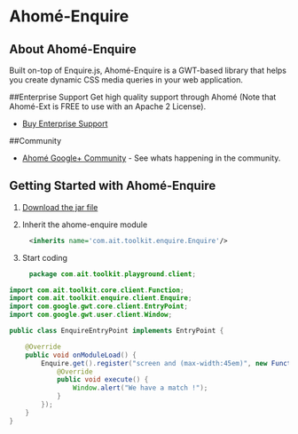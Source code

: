 # Ahomé-Enquire

## About Ahomé-Enquire

Built on-top of Enquire.js, Ahomé-Enquire is a GWT-based library that helps you create dynamic CSS media queries in your web application.

##Enterprise Support
Get high quality support through Ahomé (Note that Ahomé-Ext is FREE to use with an Apache 2 License).

* <a href="http://opensource.ahome-it.com/pricing/">Buy Enterprise Support</a>


##Community
* [Ahomé Google+ Community](https://plus.google.com/u/0/communities/106380618381566688303) - See whats happening in the community.


## Getting Started with Ahomé-Enquire
1)  <a href="https://github.com/ahome-it/ahome-offline/releases/download/1.0.0/ahome-enquire-1.0.0.jar">Download the jar file</a>

2)  Inherit the ahome-enquire module
```xml
     <inherits name='com.ait.toolkit.enquire.Enquire'/>
```

3)  Start coding
```java
     package com.ait.toolkit.playground.client;

import com.ait.toolkit.core.client.Function;
import com.ait.toolkit.enquire.client.Enquire;
import com.google.gwt.core.client.EntryPoint;
import com.google.gwt.user.client.Window;

public class EnquireEntryPoint implements EntryPoint {

	@Override
	public void onModuleLoad() {
		Enquire.get().register("screen and (max-width:45em)", new Function() {
			@Override
			public void execute() {
				Window.alert("We have a match !");
			}
		});
	}
}
```

